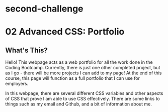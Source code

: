 # second-challenge
# 02 Advanced CSS: Portfolio

## What's This?

Hello! This webpage acts as a web portfolio for all the work done in the Coding Bootcamp. Currently, there is just one other completed project, but as I go - there will be more projects I can add to my page! At the end of this course, this page will function as a full portfolio that I can use for employers. 

In this webpage, there are several different CSS variables and other aspects of CSS that prove I am able to use CSS effectively. There are some links to things such as my email and Github, and a bit of information about me.